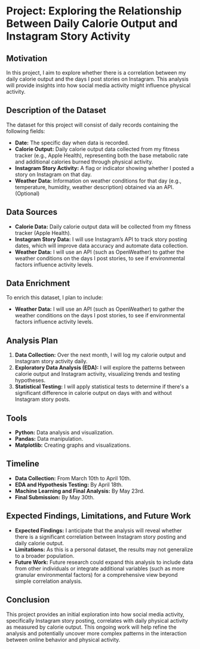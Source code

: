 # Project: Exploring the Relationship Between Daily Calorie Output and Instagram Story Activity

## Motivation
In this project, I aim to explore whether there is a correlation between my daily calorie output and the days I post stories on Instagram. This analysis will provide insights into how social media activity might influence physical activity.

## Description of the Dataset
The dataset for this project will consist of daily records containing the following fields:
- **Date:** The specific day when data is recorded.
- **Calorie Output:** Daily calorie output data collected from my fitness tracker (e.g., Apple Health), representing both the base metabolic rate and additional calories burned through physical activity.
- **Instagram Story Activity:** A flag or indicator showing whether I posted a story on Instagram on that day.
- **Weather Data:** Information on weather conditions for that day (e.g., temperature, humidity, weather description) obtained via an API. (Optional)

## Data Sources
- **Calorie Data:** Daily calorie output data will be collected from my fitness tracker (Apple Health).
- **Instagram Story Data:** I will use Instagram’s API to track story posting dates, which will improve data accuracy and automate data collection.
- **Weather Data:** I will use an API (such as OpenWeather) to gather the weather conditions on the days I post stories, to see if environmental factors influence activity levels.

## Data Enrichment
To enrich this dataset, I plan to include:
- **Weather Data:** I will use an API (such as OpenWeather) to gather the weather conditions on the days I post stories, to see if environmental factors influence activity levels.

## Analysis Plan
1. **Data Collection:** Over the next month, I will log my calorie output and Instagram story activity daily.
2. **Exploratory Data Analysis (EDA):** I will explore the patterns between calorie output and Instagram activity, visualizing trends and testing hypotheses.
3. **Statistical Testing:** I will apply statistical tests to determine if there's a significant difference in calorie output on days with and without Instagram story posts.

## Tools
- **Python:** Data analysis and visualization.
- **Pandas:** Data manipulation.
- **Matplotlib:** Creating graphs and visualizations.

## Timeline
- **Data Collection:** From March 10th to April 10th.
- **EDA and Hypothesis Testing:** By April 18th.
- **Machine Learning and Final Analysis:** By May 23rd.
- **Final Submission:** By May 30th.

## Expected Findings, Limitations, and Future Work
- **Expected Findings:** I anticipate that the analysis will reveal whether there is a significant correlation between Instagram story posting and daily calorie output.
- **Limitations:** As this is a personal dataset, the results may not generalize to a broader population.
- **Future Work:** Future research could expand this analysis to include data from other individuals or integrate additional variables (such as more granular environmental factors) for a comprehensive view beyond simple correlation analysis.

## Conclusion
This project provides an initial exploration into how social media activity, specifically Instagram story posting, correlates with daily physical activity as measured by calorie output. This ongoing work will help refine the analysis and potentially uncover more complex patterns in the interaction between online behavior and physical activity.
